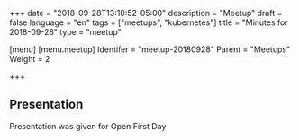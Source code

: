 +++
date = "2018-09-28T13:10:52-05:00"
description = "Meetup"
draft = false
language = "en"
tags = ["meetups", "kubernetes"]
title = "Minutes for 2018-09-28"
type = "meetup"

[menu]
  [menu.meetup]
    Identifer = "meetup-20180928"
    Parent = "Meetups"
    Weight = 2

+++

## Presentation

Presentation was given for Open First Day
